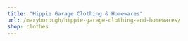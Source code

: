 ```yaml
---
title: "Hippie Garage Clothing & Homewares"
url: /maryborough/hippie-garage-clothing-and-homewares/
shop: clothes
---
```

